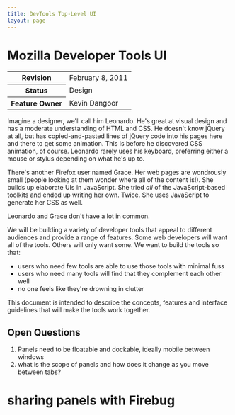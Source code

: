 ```yaml
---
title: DevTools Top-Level UI
layout: page
---
```


# Mozilla Developer Tools UI #

<table class="metadata">
    <tr><th>Revision</th><td>February 8, 2011</td></tr>
    <tr><th>Status</th><td>Design</td></tr>
    <tr><th>Feature Owner</th><td>Kevin Dangoor</td></tr>
</table>

Imagine a designer, we'll call him Leonardo. He's great at visual design
and has a moderate understanding of HTML and CSS. He doesn't know jQuery at
all, but has copied-and-pasted lines of jQuery code into his pages here
and there to get some animation. This is before he discovered CSS animation,
of course. Leonardo rarely uses his keyboard, preferring either a mouse
or stylus depending on what he's up to.

There's another Firefox user named Grace. Her web pages are wondrously
small (people looking at them wonder where all of the content is!). She
builds up elaborate UIs in JavaScript. She tried *all* of the JavaScript-based
toolkits and ended up writing her own. Twice. She uses JavaScript to generate
her CSS as well.

Leonardo and Grace don't have a lot in common.

We will be building a variety of developer tools that appeal to different 
audiences and provide a range of features. Some web developers will want
all of the tools. Others will only want some. We want to build the tools
so that:

* users who need few tools are able to use those tools with minimal fuss
* users who need many tools will find that they complement each other well
* no one feels like they're drowning in clutter

This document is intended to describe the concepts, features and interface
guidelines that will make the tools work together.

## Open Questions ##

1. Panels need to be floatable and dockable, ideally mobile between windows
2. what is the scope of panels and how does it change as you move between tabs?

# sharing panels with Firebug #
